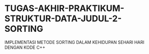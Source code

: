# TUGAS-AKHIR-PRAKTIKUM-STRUKTUR-DATA-JUDUL-2-SORTING
IMPLEMENTASI METODE SORTING DALAM KEHIDUPAN SEHARI HARI DENGAN KODE C++
